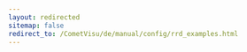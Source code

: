 ```yaml
---
layout: redirected
sitemap: false
redirect_to: /CometVisu/de/manual/config/rrd_examples.html
---
```



